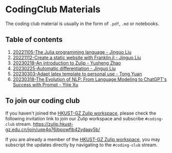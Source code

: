 # CodingClub Materials
The coding club material is usually in the form of `.pdf`, `.md` or notebooks.

## Table of contents
1. [20221105-The Julia programming language - Jinguo Liu](julia)
2. [20221112-Create a static website with Franklin.jl - Jinguo Liu](franklin)
3. [20230218-An introduction to Zulip - Yusheng Zhao]()
4. [20230225-Automatic differentiation - Jinguo Liu](autodiff)
5. [20230303-Adapt latex template to personal use - Tong Yuan]()
6. [20230318-The Evolution of NLP: From Language Modeling to ChatGPT's Success with Prompt - Yijie Xu](prompt)


## To join our coding club
If you haven't joined the [HKUST-GZ Zulip workspace](http://zulip.hkust-gz.edu.cn/), please check the following invitation link to join our Zulip workspace and subscribe `#coding-club` stream.
https://zulip.hkust-gz.edu.cn/join/uqe4q76jbpowflb42ydaav5b/

If you are already a member of the [HKUST-GZ Zulip workspace](http://zulip.hkust-gz.edu.cn/), you may subscript the updates directly by navigating to the `#coding-club` stream.

